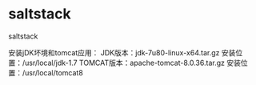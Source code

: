 # saltstack
saltstack

安装jDK坏境和tomcat应用：
JDK版本：jdk-7u80-linux-x64.tar.gz  安装位置：/usr/local/jdk-1.7
TOMCAT版本：apache-tomcat-8.0.36.tar.gz  安装位置：/usr/local/tomcat8
